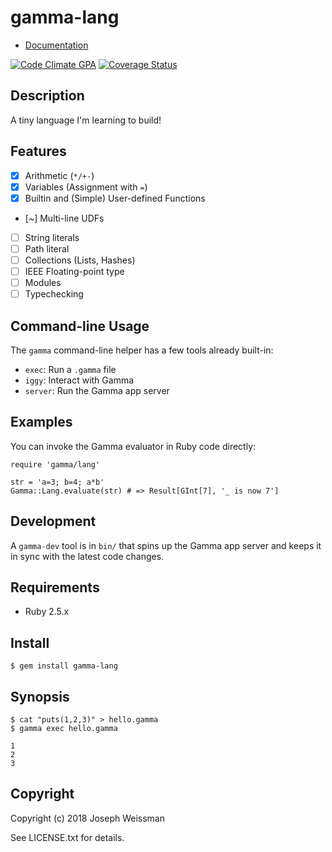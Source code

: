 # gamma-lang

* [Documentation](http://rubydoc.info/gems/gamma-lang/frames)

[![Code Climate GPA](https://codeclimate.com/github/jweissman/gamma-lang/badges/gpa.svg)](https://codeclimate.com/github/jweissman/gamma-lang)
[![Coverage Status](https://coveralls.io/repos/github/jweissman/gamma-lang/badge.svg)](https://coveralls.io/github/jweissman/gamma-lang)

## Description

A tiny language I'm learning to build!

## Features

  - [x] Arithmetic (`*/+-`)
  - [x] Variables (Assignment with `=`)
  - [x] Builtin and (Simple) User-defined Functions
  - [~] Multi-line UDFs
  - [ ] String literals
  - [ ] Path literal
  - [ ] Collections (Lists, Hashes)
  - [ ] IEEE Floating-point type
  - [ ] Modules
  - [ ] Typechecking

## Command-line Usage

The `gamma` command-line helper has a few tools already
built-in:

  - `exec`: Run a `.gamma` file
  - `iggy`: Interact with Gamma
  - `server`: Run the Gamma app server

## Examples

You can invoke the Gamma evaluator in Ruby code directly:

    require 'gamma/lang'

    str = 'a=3; b=4; a*b'
    Gamma::Lang.evaluate(str) # => Result[GInt[7], '_ is now 7']

## Development

A `gamma-dev` tool is in `bin/` that spins up the Gamma app server
and keeps it in sync with the latest code changes.

## Requirements

  - Ruby 2.5.x

## Install

    $ gem install gamma-lang

## Synopsis

    $ cat "puts(1,2,3)" > hello.gamma
    $ gamma exec hello.gamma

    1
    2
    3

## Copyright

Copyright (c) 2018 Joseph Weissman

See LICENSE.txt for details.
